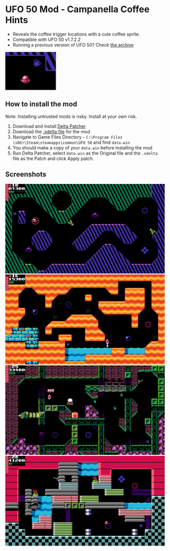 # UFO 50 Mod - Campanella Coffee Hints
- Reveals the coffee trigger locations with a cute coffee sprite. 
- Compatible with UFO 50 v1.7.2.2
- Running a previous version of UFO 50? Check [the archive](/archive)

![The Campanella near a coffee trigger](/images/coffee_hint.jpg)

## How to install the mod
Note: Installing untrusted mods is risky. Install at your own risk. 

1. Download and install [Delta Patcher](https://github.com/marco-calautti/DeltaPatcher/releases)
2. Download the [.xdelta file](/COFFEE_HINTS_v1.7.2.2.xdelta) for the mod
3. Navigate to Game Files Directory - `C:\Program Files (x86)\Steam\steamapps\common\UFO 50` and find `data.win`
4. You should make a copy of your `data.win` before installing the mod
5. Run Delta Patcher, select `data.win` as the Original file and the `.xdelta` file as the Patch and click Apply patch.

## Screenshots

![](/images/world_a_example.jpg)
![](/images/world_b_example.jpg)
![](/images/world_c_example.jpg)
![](/images/world_d_example.jpg)
